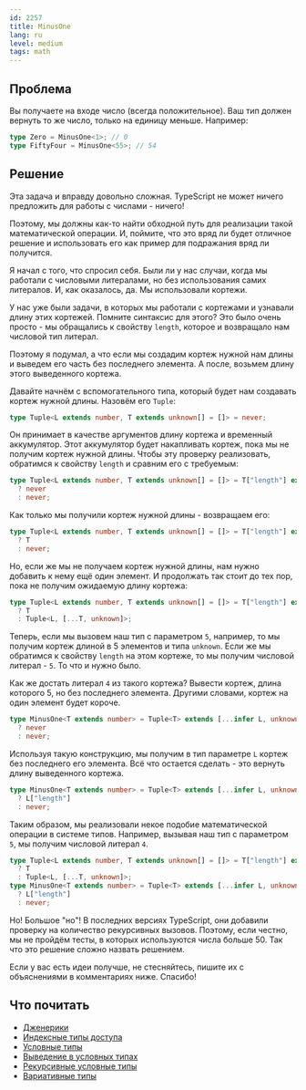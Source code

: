 ```yaml
---
id: 2257
title: MinusOne
lang: ru
level: medium
tags: math
---
```


## Проблема

Вы получаете на входе число (всегда положительное).
Ваш тип должен вернуть то же число, только на единицу меньше.
Например:

```typescript
type Zero = MinusOne<1>; // 0
type FiftyFour = MinusOne<55>; // 54
```

## Решение

Эта задача и вправду довольно сложная.
TypeScript не может ничего предложить для работы с числами - ничего!

Поэтому, мы должны как-то найти обходной путь для реализации такой математической операции.
И, поймите, что это вряд ли будет отличное решение и использовать его как пример для подражания вряд ли получится.

Я начал с того, что спросил себя.
Были ли у нас случаи, когда мы работали с числовыми литералами, но без использования самих литералов.
И, как оказалось, да.
Мы использовали кортежи.

У нас уже были задачи, в которых мы работали с кортежами и узнавали длину этих кортежей.
Помните синтаксис для этого?
Это было очень просто - мы обращались к свойству `length`, которое и возвращало нам числовой тип литерал.

Поэтому я подумал, а что если мы создадим кортеж нужной нам длины и выведем его часть без последнего элемента.
А после, возьмем длину этого выведенного кортежа.

Давайте начнём с вспомогательного типа, который будет нам создавать кортеж нужной длины.
Назовём его `Tuple`:

```typescript
type Tuple<L extends number, T extends unknown[] = []> = never;
```

Он принимает в качестве аргументов длину кортежа и временный аккумулятор.
Этот аккумулятор будет накапливать кортеж, пока мы не получим кортеж нужной длины.
Чтобы эту проверку реализовать, обратимся к свойству `length` и сравним его с требуемым:

```typescript
type Tuple<L extends number, T extends unknown[] = []> = T["length"] extends L
  ? never
  : never;
```

Как только мы получили кортеж нужной длины - возвращаем его:

```typescript
type Tuple<L extends number, T extends unknown[] = []> = T["length"] extends L
  ? T
  : never;
```

Но, если же мы не получаем кортеж нужной длины, нам нужно добавить к нему ещё один элемент.
И продолжать так стоит до тех пор, пока не получим ожидаемую длину кортежа:

```typescript
type Tuple<L extends number, T extends unknown[] = []> = T["length"] extends L
  ? T
  : Tuple<L, [...T, unknown]>;
```

Теперь, если мы вызовем наш тип с параметром `5`, например, то мы получим кортеж длиной в 5 элементов и типа `unknown`.
Если же мы обратимся к свойству `length` на этом кортеже, то мы получим числовой литерал - `5`.
То что и нужно было.

Как же достать литерал `4` из такого кортежа?
Вывести кортеж, длина которого 5, но без последнего элемента.
Другими словами, кортеж на один элемент будет короче.

```typescript
type MinusOne<T extends number> = Tuple<T> extends [...infer L, unknown]
  ? never
  : never;
```

Используя такую конструкцию, мы получим в тип параметре `L` кортеж без последнего его элемента.
Всё что остается сделать - это вернуть длину выведенного кортежа.

```typescript
type MinusOne<T extends number> = Tuple<T> extends [...infer L, unknown]
  ? L["length"]
  : never;
```

Таким образом, мы реализовали некое подобие математической операции в системе типов.
Например, вызывая наш тип с параметром `5`, мы получим числовой литерал `4`.

```typescript
type Tuple<L extends number, T extends unknown[] = []> = T["length"] extends L
  ? T
  : Tuple<L, [...T, unknown]>;
type MinusOne<T extends number> = Tuple<T> extends [...infer L, unknown]
  ? L["length"]
  : never;
```

Но!
Большое "но"!
В последних версиях TypeScript, они добавили проверку на количество рекурсивных вызовов.
Поэтому, если честно, мы не пройдём тесты, в которых используются числа больше 50.
Так что это решение сложно назвать решением.

Если у вас есть идеи получше, не стесняйтесь, пишите их с объяснениями в комментариях ниже.
Спасибо!

## Что почитать

- [Дженерики](https://www.typescriptlang.org/docs/handbook/2/generics.html)
- [Индексные типы доступа](https://www.typescriptlang.org/docs/handbook/2/indexed-access-types.html)
- [Условные типы](https://www.typescriptlang.org/docs/handbook/2/conditional-types.html)
- [Выведение в условных типах](https://www.typescriptlang.org/docs/handbook/2/conditional-types.html#inferring-within-conditional-types)
- [Рекурсивные условные типы](https://www.typescriptlang.org/docs/handbook/release-notes/typescript-4-1.html#recursive-conditional-types)
- [Вариативные типы](https://www.typescriptlang.org/docs/handbook/release-notes/typescript-4-0.html#variadic-tuple-types)
